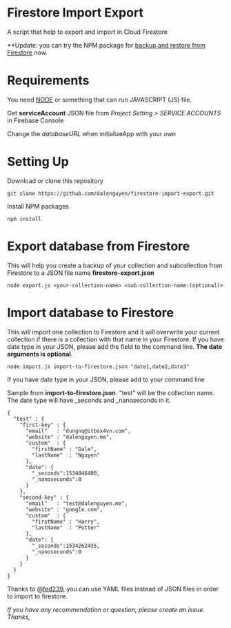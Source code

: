 # Firestore Import Export
A script that help to export and import in Cloud Firestore

**Update: you can try the NPM package for [backup and restore from Firestore](https://github.com/dalenguyen/firestore-backup-restore) now.

# Requirements

You need [NODE](https://nodejs.org/en/download/) or something that can run JAVASCRIPT (JS) file.

Get **serviceAccount** JSON file from *Project Setting > SERVICE ACCOUNTS* in Firebase Console

Change the *databaseURL* when initializeApp with your own

# Setting Up

Download or clone this repository

```
git clone https://github.com/dalenguyen/firestore-import-export.git
```

Install NPM packages

```
npm install
```

# Export database from Firestore

This will help you create a backup of your collection and subcollection from Firestore to a JSON file name **firestore-export.json**

```
node export.js <your-collection-name> <sub-collection-name-(optional)>
```

# Import database to Firestore

This will import one collection to Firestore and it will overwrite your current collection if there is a collection with that name in your Firestore. If you have date type in your JSON, please add the field to the command line. **The date arguments is optional**. 

```
node import.js import-to-firestore.json "date1,date2,date3"
```

If you have date type in your JSON, please add to your command line 

Sample from __import-to-firestore.json__. "test" will be the collection name. The date type will have _seconds and _nanoseconds in it.

```
{
  "test" : {
    "first-key" : {
      "email"   : "dungnq@itbox4vn.com",
      "website" : "dalenguyen.me",
      "custom"  : {
        "firstName" : "Dale",
        "lastName"  : "Nguyen"
      },
      "date": {
        "_seconds":1534046400,
        "_nanoseconds":0
      }
    },
    "second-key" : {
      "email"   : "test@dalenguyen.me",
      "website" : "google.com",
      "custom"  : {
        "firstName" : "Harry",
        "lastName"  : "Potter"
      },
      "date": {
        "_seconds":1534262435,
        "_nanoseconds":0
      }
    }
  }
}
```

Thanks to [@fed239](https://github.com/fed239), you can use YAML files instead of JSON files in order to import to firestore.

*If you have any recommendation or question, please create an issue. Thanks,*
